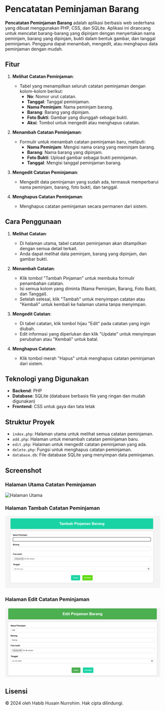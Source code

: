 # Pencatatan Peminjaman Barang

**Pencatatan Peminjaman Barang** adalah aplikasi berbasis web sederhana yang dibuat menggunakan PHP, CSS, dan SQLite. Aplikasi ini dirancang untuk mencatat barang-barang yang dipinjam dengan menyertakan nama peminjam, barang yang dipinjam, bukti dalam bentuk gambar, dan tanggal peminjaman. Pengguna dapat menambah, mengedit, atau menghapus data peminjaman dengan mudah.

## Fitur

1. **Melihat Catatan Peminjaman**:
   - Tabel yang menampilkan seluruh catatan peminjaman dengan kolom-kolom berikut:
     - **No**: Nomor urut catatan.
     - **Tanggal**: Tanggal peminjaman.
     - **Nama Peminjam**: Nama peminjam barang.
     - **Barang**: Barang yang dipinjam.
     - **Foto Bukti**: Gambar yang diunggah sebagai bukti.
     - **Aksi**: Tombol untuk mengedit atau menghapus catatan.

2. **Menambah Catatan Peminjaman**:
   - Formulir untuk menambah catatan peminjaman baru, meliputi:
     - **Nama Peminjam**: Mengisi nama orang yang meminjam barang.
     - **Barang**: Nama barang yang dipinjam.
     - **Foto Bukti**: Upload gambar sebagai bukti peminjaman.
     - **Tanggal**: Mengisi tanggal peminjaman barang.

3. **Mengedit Catatan Peminjaman**:
   - Mengedit data peminjaman yang sudah ada, termasuk memperbarui nama peminjam, barang, foto bukti, dan tanggal.

4. **Menghapus Catatan Peminjaman**:
   - Menghapus catatan peminjaman secara permanen dari sistem.

## Cara Penggunaan

1. **Melihat Catatan**:
   - Di halaman utama, tabel catatan peminjaman akan ditampilkan dengan semua detail terkait.
   - Anda dapat melihat data peminjam, barang yang dipinjam, dan gambar bukti.

2. **Menambah Catatan**:
   - Klik tombol "Tambah Pinjaman" untuk membuka formulir penambahan catatan.
   - Isi semua kolom yang diminta (Nama Peminjam, Barang, Foto Bukti, dan Tanggal).
   - Setelah selesai, klik "Tambah" untuk menyimpan catatan atau "Kembali" untuk kembali ke halaman utama tanpa menyimpan.

3. **Mengedit Catatan**:
   - Di tabel catatan, klik tombol hijau "Edit" pada catatan yang ingin diubah.
   - Edit informasi yang diperlukan dan klik "Update" untuk menyimpan perubahan atau "Kembali" untuk batal.

4. **Menghapus Catatan**:
   - Klik tombol merah "Hapus" untuk menghapus catatan peminjaman dari sistem.

## Teknologi yang Digunakan

- **Backend**: PHP
- **Database**: SQLite (database berbasis file yang ringan dan mudah digunakan)
- **Frontend**: CSS untuk gaya dan tata letak

## Struktur Proyek

- `index.php`: Halaman utama untuk melihat semua catatan peminjaman.
- `add.php`: Halaman untuk menambah catatan peminjaman baru.
- `edit.php`: Halaman untuk mengedit catatan peminjaman yang ada.
- `delete.php`: Fungsi untuk menghapus catatan peminjaman.
- `database.db`: File database SQLite yang menyimpan data peminjaman.

## Screenshot

### Halaman Utama Catatan Peminjaman
![Halaman Utama](/screenshoot/tampilan.png)

### Halaman Tambah Catatan Peminjaman
![Tambah Catatan](/screenshot/tambah.png)

### Halaman Edit Catatan Peminjaman
![Edit Catatan](/screenshot/edit.png)

## Lisensi

© 2024 oleh Habib Husain Nurrohim. Hak cipta dilindungi.
